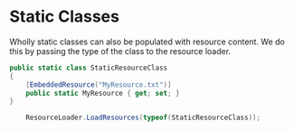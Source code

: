 # Static Classes

Wholly static classes can also be populated with resource content. We do this by passing the type of the class to the resource loader.

```csharp
public static class StaticResourceClass
{
    [EmbeddedResource("MyResource.txt")]
    public static MyResource { get; set; }
}
```

```csharp
    ResourceLoader.LoadResources(typeof(StaticResourceClass));
```
